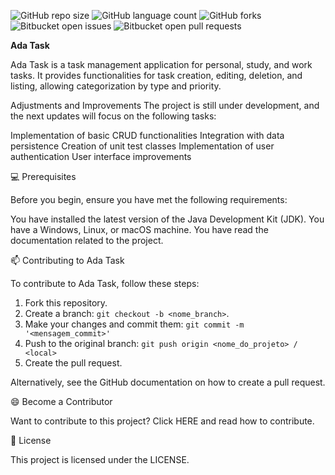 
![GitHub repo size](https://img.shields.io/github/repo-size/nataliadiotto/ADA-Task?style=for-the-badge)
![GitHub language count](https://img.shields.io/github/languages/count/nataliadiotto/ADA-Task?style=for-the-badge)
![GitHub forks](https://img.shields.io/github/forks/nataliadiotto/ADA-Task?style=for-the-badge)
![Bitbucket open issues](https://img.shields.io/bitbucket/issues/nataliadiotto/ADA-Task?style=for-the-badge)
![Bitbucket open pull requests](https://img.shields.io/bitbucket/pr-raw/nataliadiotto/ADA-Task?style=for-the-badge)

**Ada Task**

Ada Task is a task management application for personal, study, and work tasks. It provides functionalities for task creation, editing, deletion, and listing, allowing categorization by type and priority.

Adjustments and Improvements
The project is still under development, and the next updates will focus on the following tasks:

 Implementation of basic CRUD functionalities
 Integration with data persistence
 Creation of unit test classes
 Implementation of user authentication
 User interface improvements

💻 Prerequisites

Before you begin, ensure you have met the following requirements:

You have installed the latest version of the Java Development Kit (JDK).
You have a Windows, Linux, or macOS machine.
You have read the documentation related to the project.


📫 Contributing to Ada Task

To contribute to Ada Task, follow these steps:

1. Fork this repository.
2. Create a branch: `git checkout -b <nome_branch>`.
3. Make your changes and commit them: `git commit -m '<mensagem_commit>'`
4. Push to the original branch: `git push origin <nome_do_projeto> / <local>`
5. Create the pull request.

Alternatively, see the GitHub documentation on how to create a pull request.

😄 Become a Contributor

Want to contribute to this project? Click HERE and read how to contribute.

📝 License

This project is licensed under the LICENSE.

